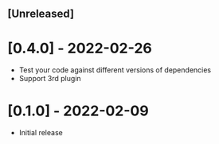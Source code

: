 ## [Unreleased]

# [0.4.0] - 2022-02-26

- Test your code against different versions of dependencies
- Support 3rd plugin
# [0.1.0] - 2022-02-09

- Initial release
